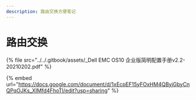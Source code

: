 ```yaml
---
description: 路由交换方便笔记
---
```


# 路由交换

{% file src="../../.gitbook/assets/_Dell EMC OS10 企业版简明配置手册v2.2-20210202.pdf" %}

{% embed url="https://docs.google.com/document/d/1xEcpEF15yFOxHM4QByjGbyCnQPqOJKs_XIMfd4FhoTI/edit?usp=sharing" %}

